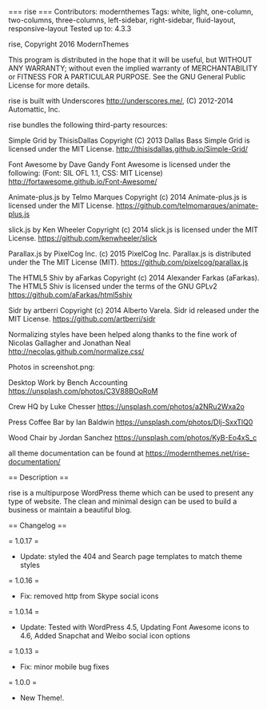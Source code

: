 === rise ===
Contributors: modernthemes
Tags: white, light, one-column, two-columns, three-columns, left-sidebar, right-sidebar, fluid-layout, responsive-layout
Tested up to: 4.3.3

rise, Copyright 2016 ModernThemes

This program is distributed in the hope that it will be useful,
but WITHOUT ANY WARRANTY; without even the implied warranty of
MERCHANTABILITY or FITNESS FOR A PARTICULAR PURPOSE.  See the
GNU General Public License for more details.

rise is built with Underscores http://underscores.me/, (C) 2012-2014 Automattic, Inc.

rise bundles the following third-party resources: 

Simple Grid by ThisisDallas Copyright (C) 2013 Dallas Bass
Simple Grid is licensed under the MIT License.
http://thisisdallas.github.io/Simple-Grid/

Font Awesome by Dave Gandy
Font Awesome is licensed under the following: (Font: SIL OFL 1.1, CSS: MIT License)
http://fortawesome.github.io/Font-Awesome/

Animate-plus.js by Telmo Marques Copyright (c) 2014
Animate-plus.js is licensed under the MIT License.
https://github.com/telmomarques/animate-plus.js

slick.js by Ken Wheeler Copyright (c) 2014
slick.js is licensed under the MIT License.
https://github.com/kenwheeler/slick 

Parallax.js by PixelCog Inc. (c) 2015 PixelCog Inc.
Parallax.js is distributed under the The MIT License (MIT).
https://github.com/pixelcog/parallax.js

The HTML5 Shiv by aFarkas Copyright (c) 2014 Alexander Farkas (aFarkas).
The HTML5 Shiv is licensed under the terms of the GNU GPLv2 
https://github.com/aFarkas/html5shiv 

Sidr by artberri Copyright (c) 2014 Alberto Varela.
Sidr id released under the MIT License.
https://github.com/artberri/sidr

Normalizing styles have been helped along thanks to the fine work of
Nicolas Gallagher and Jonathan Neal http://necolas.github.com/normalize.css/

Photos in screenshot.png:
 
Desktop Work by Bench Accounting
https://unsplash.com/photos/C3V88BOoRoM

Crew HQ by Luke Chesser
https://unsplash.com/photos/a2NRu2Wxa2o

Press Coffee Bar by Ian Baldwin 
https://unsplash.com/photos/Dlj-SxxTlQ0 

Wood Chair by Jordan Sanchez
https://unsplash.com/photos/KyB-Eo4xS_c

all theme documentation can be found at https://modernthemes.net/rise-documentation/ 

== Description ==

rise is a multipurpose WordPress theme which can be used to present any type of website. The clean and minimal design can be used to build a business or maintain a beautiful blog.

== Changelog ==

= 1.0.17 =
* Update: styled the 404 and Search page templates to match theme styles 

= 1.0.16 =
* Fix: removed http from Skype social icons

= 1.0.14 =
* Update: Tested with WordPress 4.5, Updating Font Awesome icons to 4.6, Added Snapchat and Weibo social icon options 

= 1.0.13 =
* Fix: minor mobile bug fixes

= 1.0.0 =
* New Theme!.
